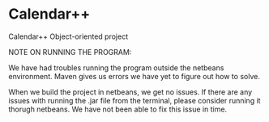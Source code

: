 # Calendar++
Calendar++ Object-oriented project

NOTE ON RUNNING THE PROGRAM:

We have had troubles running the program outside the netbeans environment. Maven gives us errors we have yet to figure out how to solve.

When we build the project in netbeans, we get no issues.
If there are any issues with running the .jar file from the terminal, please consider running it thorugh netbeans. We have not been able to fix this issue in time.
